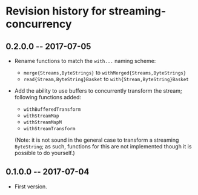 # Revision history for streaming-concurrency

## 0.2.0.0  -- 2017-07-05

* Rename functions to match the `with...` naming scheme:

    - `merge{Streams,ByteStrings}` to `withMerged{Streams,ByteStrings}`
    - `read{Stream,ByteString}Basket` to `with{Stream,ByteString}Basket`

* Add the ability to use buffers to concurrently transform the stream;
  following functions added:

    - `withBufferedTransform`
    - `withStreamMap`
    - `withStreamMapM`
    - `withStreamTransform`

    (Note: it is not sound in the general case to transform a
    streaming `ByteString`; as such, functions for this are not
    implemented though it is possible to do yourself.)

## 0.1.0.0  -- 2017-07-04

* First version.
